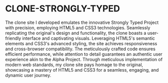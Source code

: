 # CLONE-STRONGLY-TYPED

The clone site I developed emulates the innovative Strongly Typed Project with precision, employing HTML5 and CSS3 technologies. Seamlessly replicating the original's design and functionality, the clone boasts a user-friendly interface and captivating visuals. Leveraging HTML5's semantic elements and CSS3's advanced styling, the site achieves responsiveness and cross-browser compatibility. The meticulously crafted code ensures efficient performance, while attention to detail guarantees an authentic user experience akin to the Alpha Project. Through meticulous implementation of modern web standards, my clone site pays homage to the original, showcasing a mastery of HTML5 and CSS3 for a seamless, engaging, and dynamic user journey.
